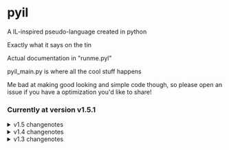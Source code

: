 # pyil
 A IL-inspired pseudo-language created in python


Exactly what it says on the tin

Actual documentation in "runme.pyl"

pyil_main.py is where all the cool stuff happens

Me bad at making good looking and simple code though, so please open an issue if you have a optimization you'd like to share!


### Currently at version v1.5.1

<details>
    <summary>v1.5 changenotes</summary>
    - Added `goto` and `lines` actions(documentation in runme.pyl)

    - Added extra features to `add`, `sub`, `mul`, and `div` actions(documentation in runme.pyl)

    - `if/else/end` action STILL DOESN'T WORK
<details>
        <summary>v1.5.1</summary>
        - `goto` action can now be run more than once
    </details>
</details>

<details>
    <summary>v1.4 changenotes</summary>
    - Added `let` action(documentation in runme.pyl)
    
    - Added line comments `##`

    - Created a syntax highlighting extension for pyil

    - Fixed the `if/else/end` not working(I can't the understand it's code anymore help)
</details>

<details>
    <summary>v1.3 changenotes</summary>
    - Added documentation
</details>
